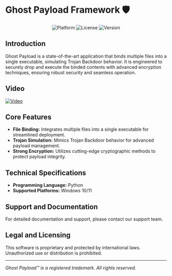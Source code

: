 # Ghost Payload Framework 🛡️

<div align="center">
  <img src="https://img.shields.io/badge/Platform-Windows%2010%2B-blue" alt="Platform">
  <img src="https://img.shields.io/badge/License-AGPL_3.0-red" alt="License">
  <img src="https://img.shields.io/badge/Version-1.3.0-important" alt="Version">
</div>


## Introduction
Ghost Payload is a state-of-the-art application that binds multiple files into a single executable, simulating Trojan Backdoor behavior. It is engineered to securely drop and execute the binded contents with advanced encryption techniques, ensuring robust security and seamless operation.

## Video

[![Video](https://github.com/user-attachments/assets/f9dbb829-f038-4d6f-84c0-089b014f1da0)](https://streamable.com/6vaj5t)


## Core Features
- **File Binding:** Integrates multiple files into a single executable for streamlined deployment.
- **Trojan Simulation:** Mimics Trojan Backdoor behavior for advanced payload management.
- **Strong Encryption:** Utilizes cutting-edge cryptographic methods to protect payload integrity.

## Technical Specifications
- **Programming Language:** Python
- **Supported Platforms:** Windows 10/11


## Support and Documentation
For detailed documentation and support, please contact our support team.

## Legal and Licensing
This software is proprietary and protected by international laws. Unauthorized use or distribution is prohibited.

---
*Ghost Payload™ is a registered trademark. All rights reserved.*
